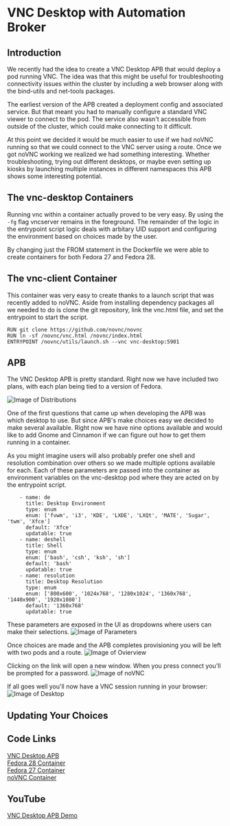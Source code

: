 VNC Desktop with Automation Broker
==================================

Introduction
------------
We recently had the idea to create a VNC Desktop APB that would deploy a pod running VNC. The idea was that this might be useful for troubleshooting connectivity issues within the cluster by including a web browser along with the bind-utils and net-tools packages.

The earliest version of the APB created a deployment config and associated service. But that meant you had to manually configure a standard VNC viewer to connect to the pod. The service also wasn't accessible from outside of the cluster, which could make connecting to it difficult.

At this point we decided it would be much easier to use if we had noVNC running so that we could connect to the VNC server using a route. Once we got noVNC working we realized we had something interesting. Whether troubleshooting, trying out different desktops, or maybe even setting up kiosks by launching multiple instances in different namespaces this APB shows some interesting potential.

The vnc-desktop Containers
--------------------------
Running vnc within a container actually proved to be very easy. By using the `-fg` flag vncserver remains in the foreground. The remainder of the logic in the entrypoint script logic deals with arbitary UID support and configuring the environment based on choices made by the user.

By changing just the FROM statement in the Dockerfile we were able to create containers for both Fedora 27 and Fedora 28.

The vnc-client Container
------------------------
This container was very easy to create thanks to a launch script that was recently added to noVNC. Aside from installing dependency packages all we needed to do is clone the git repository, link the vnc.html file, and set the entrypoint to start the script.

```
RUN git clone https://github.com/novnc/novnc
RUN ln -sf /novnc/vnc.html /novnc/index.html
ENTRYPOINT /novnc/utils/launch.sh --vnc vnc-desktop:5901
```

APB
---
The VNC Desktop APB is pretty standard. Right now we have included two plans, with each plan being tied to a version of Fedora.

![Image of Distributions](https://github.com/jmontleon/blogpost/blob/master/distributions.png)

One of the first questions that came up when developing the APB was which desktop to use. But since APB's make choices easy we decided to make several available. Right now we have nine options available and would like to add Gnome and Cinnamon if we can figure out how to get them running in a container.

As you might imagine users will also probably prefer one shell and resolution combination over others so we made multiple options available for each. Each of these parameters are passed into the container as environment variables on the vnc-desktop pod where they are acted on by the entrypoint script.

```
    - name: de
      title: Desktop Environment
      type: enum
      enum: ['fvwm', 'i3', 'KDE', 'LXDE', 'LXQt', 'MATE', 'Sugar', 'twm', 'Xfce']
      default: 'Xfce'
      updatable: true
    - name: deshell
      title: Shell
      type: enum
      enum: ['bash', 'csh', 'ksh', 'sh']
      default: 'bash'
      updatable: true
    - name: resolution
      title: Desktop Resolution
      type: enum
      enum: ['800x600', '1024x768', '1280x1024', '1360x768', '1440x900', '1920x1080']
      default: '1360x768'
      updatable: true
```

These parameters are exposed in the UI as dropdowns where users can make their selections.
![Image of Parameters](https://github.com/jmontleon/blogpost/blob/master/parameters.png)

Once choices are made and the APB completes provisioning you will be left with two pods and a route.
![Image of Ovierview](https://github.com/jmontleon/blogpost/blob/master/overview.png)

Clicking on the link will open a new window. When you press connect you'll be prompted for a password.
![Image of noVNC](https://github.com/jmontleon/blogpost/blob/master/novnc.png)

If all goes well you'll now have a VNC session running in your browser:
![Image of Desktop](https://github.com/jmontleon/blogpost/blob/master/desktop.png)

Updating Your Choices
---------------------


Code Links
----------
[VNC Desktop APB](https://github.com/ansibleplaybookbundle/vnc-desktop-apb)  
[Fedora 28 Container](https://github.com/fusor/dockerfiles/tree/master/vnc-desktop:f28)  
[Fedora 27 Container](https://github.com/fusor/dockerfiles/tree/master/vnc-desktop:f27)  
[noVNC Container](https://github.com/fusor/dockerfiles/tree/master/vnc-client:latest)

YouTube
-------
[VNC Desktop APB Demo](https://youtu.be/Rm28II0Qzwk)
